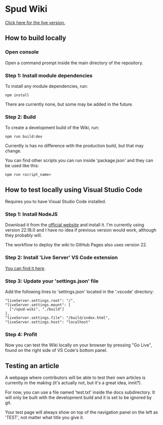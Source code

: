 # Spud Wiki

[Click here for the live version.](https://spikytater.github.io/spud-wiki/)

## How to build locally

### Open console

Open a command prompt inside the main directory of the repository.

### Step 1: Install module dependencies

To install any module dependencies, run:

    npm install
There are currently none, but some may be added in the future.

### Step 2: Build

To create a development build of the Wiki, run:

    npm run build:dev

Currently is has no difference with the production build, but that may change.

You can find other scripts you can run inside 'package.json' and they can be used like this:

    npm run <script_name>

## How to test locally using Visual Studio Code

Requires you to have Visual Studio Code installed.

### Step 1: Install NodeJS

Download it from the [official website](https://nodejs.org/en/download) and install it.
I'm currently using version 22.18.0 and I have no idea if previous version would work, although they probably will.

The workflow to deploy the wiki to GitHub Pages also uses version 22.

### Step 2: Install 'Live Server' VS Code extension

[You can find it here](https://marketplace.visualstudio.com/items?itemName=ritwickdey.LiveServer).

### Step 3: Update your 'settings.json' file

Add the following lines to 'settings.json' located in the '.vscode' directory:

    "liveServer.settings.root": "/",
    "liveServer.settings.mount": [
      ["/spud-wiki", "./build"]
    ],
    "liveServer.settings.file": "/build/index.html",
    "liveServer.settings.host": "localhost"

### Step 4: Profit

Now you can test the Wiki locally on your browser by pressing "Go Live", found on the right side of VS Code's bottom panel.

## Testing an article

A webpage where contributors will be able to test their own articles is currently in the making (it's actually not, but it's a great idea, innit?).

For now, you can use a file named 'test.txt' inside the docs subdirectory. It will only be built with the development build and it is set to be ignored by git.

Your test page will always show on top of the navigation panel on the left as 'TEST', not matter what title you give it.

